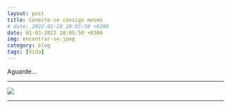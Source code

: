 ```yaml
---
layout: post
title: Conecte-se consigo mesmo
# date: 2022-02-20 20:05:50 +0300
date: 01-03-2022 20:05:50 +0300
img: encontrar-se.jpeg
category: blog
tags: [Vida]
---
```

Aguarde...

***

![]({{site.baseurl}}/images/pages/blog/em-breve.png)

***